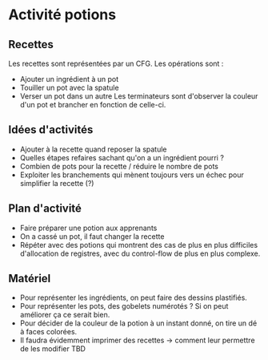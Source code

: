 # Activité potions

## Recettes

Les recettes sont représentées par un CFG.
Les opérations sont :
- Ajouter un ingrédient à un pot
- Touiller un pot avec la spatule
- Verser un pot dans un autre
Les terminateurs sont d'observer la couleur d'un pot et brancher en fonction de celle-ci.

## Idées d'activités

- Ajouter à la recette quand reposer la spatule
- Quelles étapes refaires sachant qu'on a un ingrédient pourri ?
- Combien de pots pour la recette / réduire le nombre de pots
- Exploiter les branchements qui mènent toujours vers un échec pour simplifier la recette (?)

## Plan d'activité

- Faire préparer une potion aux apprenants
- On a cassé un pot, il faut changer la recette
- Répéter avec des potions qui montrent des cas de plus en plus difficiles d'allocation de registres, avec du control-flow de plus en plus complexe.

## Matériel

- Pour représenter les ingrédients, on peut faire des dessins plastifiés.
- Pour représenter les pots, des gobelets numérotés ? Si on peut améliorer ça ce serait bien.
- Pour décider de la couleur de la potion à un instant donné, on tire un dé à faces colorées.
- Il faudra évidemment imprimer des recettes -> comment leur permettre de les modifier TBD
